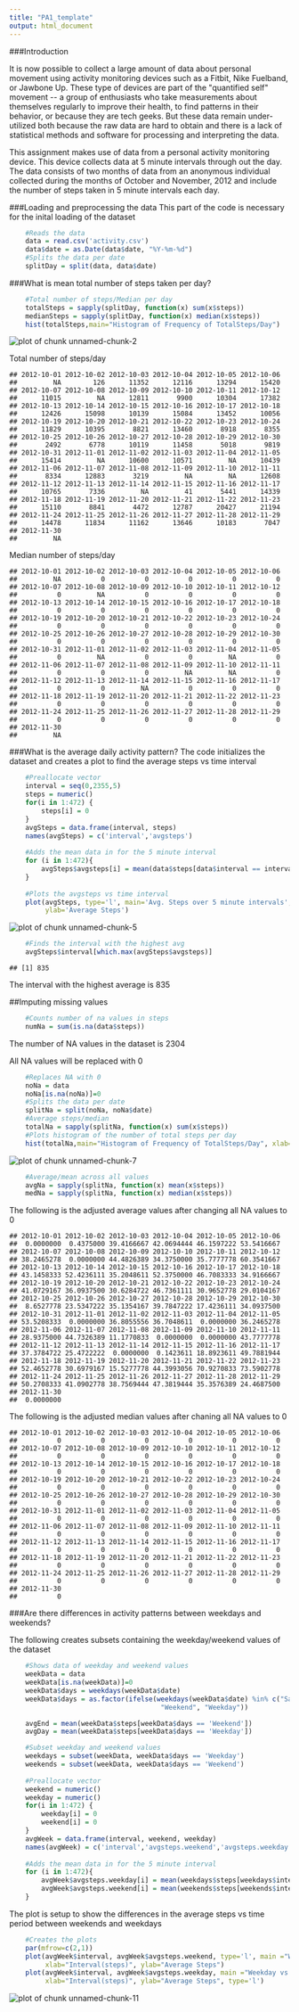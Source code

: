 ```yaml
---
title: "PA1_template"
output: html_document
---
```


###Introduction

It is now possible to collect a large amount of data about personal movement using activity monitoring devices such as a Fitbit, Nike Fuelband, or Jawbone Up. These type of devices are part of the "quantified self" movement -- a group of enthusiasts who take measurements about themselves regularly to improve their health, to find patterns in their behavior, or because they are tech geeks. But these data remain under-utilized both because the raw data are hard to obtain and there is a lack of statistical methods and software for processing and interpreting the data.

This assignment makes use of data from a personal activity monitoring device. This device collects data at 5 minute intervals through out the day. The data consists of two months of data from an anonymous individual collected during the months of October and November, 2012 and include the number of steps taken in 5 minute intervals each day.

###Loading and preprocessing the data
This part of the code is necessary for the inital loading of the dataset

```r
    #Reads the data
    data = read.csv('activity.csv')
    data$date = as.Date(data$date, "%Y-%m-%d")
    #Splits the data per date
    splitDay = split(data, data$date)
```

###What is mean total number of steps taken per day?


```r
    #Total number of steps/Median per day
    totalSteps = sapply(splitDay, function(x) sum(x$steps))
    medianSteps = sapply(splitDay, function(x) median(x$steps))
    hist(totalSteps,main="Histogram of Frequency of TotalSteps/Day")
```

![plot of chunk unnamed-chunk-2](figure/unnamed-chunk-2-1.png) 
  
Total number of steps/day

```
## 2012-10-01 2012-10-02 2012-10-03 2012-10-04 2012-10-05 2012-10-06 
##         NA        126      11352      12116      13294      15420 
## 2012-10-07 2012-10-08 2012-10-09 2012-10-10 2012-10-11 2012-10-12 
##      11015         NA      12811       9900      10304      17382 
## 2012-10-13 2012-10-14 2012-10-15 2012-10-16 2012-10-17 2012-10-18 
##      12426      15098      10139      15084      13452      10056 
## 2012-10-19 2012-10-20 2012-10-21 2012-10-22 2012-10-23 2012-10-24 
##      11829      10395       8821      13460       8918       8355 
## 2012-10-25 2012-10-26 2012-10-27 2012-10-28 2012-10-29 2012-10-30 
##       2492       6778      10119      11458       5018       9819 
## 2012-10-31 2012-11-01 2012-11-02 2012-11-03 2012-11-04 2012-11-05 
##      15414         NA      10600      10571         NA      10439 
## 2012-11-06 2012-11-07 2012-11-08 2012-11-09 2012-11-10 2012-11-11 
##       8334      12883       3219         NA         NA      12608 
## 2012-11-12 2012-11-13 2012-11-14 2012-11-15 2012-11-16 2012-11-17 
##      10765       7336         NA         41       5441      14339 
## 2012-11-18 2012-11-19 2012-11-20 2012-11-21 2012-11-22 2012-11-23 
##      15110       8841       4472      12787      20427      21194 
## 2012-11-24 2012-11-25 2012-11-26 2012-11-27 2012-11-28 2012-11-29 
##      14478      11834      11162      13646      10183       7047 
## 2012-11-30 
##         NA
```
  
Median number of steps/day

```
## 2012-10-01 2012-10-02 2012-10-03 2012-10-04 2012-10-05 2012-10-06 
##         NA          0          0          0          0          0 
## 2012-10-07 2012-10-08 2012-10-09 2012-10-10 2012-10-11 2012-10-12 
##          0         NA          0          0          0          0 
## 2012-10-13 2012-10-14 2012-10-15 2012-10-16 2012-10-17 2012-10-18 
##          0          0          0          0          0          0 
## 2012-10-19 2012-10-20 2012-10-21 2012-10-22 2012-10-23 2012-10-24 
##          0          0          0          0          0          0 
## 2012-10-25 2012-10-26 2012-10-27 2012-10-28 2012-10-29 2012-10-30 
##          0          0          0          0          0          0 
## 2012-10-31 2012-11-01 2012-11-02 2012-11-03 2012-11-04 2012-11-05 
##          0         NA          0          0         NA          0 
## 2012-11-06 2012-11-07 2012-11-08 2012-11-09 2012-11-10 2012-11-11 
##          0          0          0         NA         NA          0 
## 2012-11-12 2012-11-13 2012-11-14 2012-11-15 2012-11-16 2012-11-17 
##          0          0         NA          0          0          0 
## 2012-11-18 2012-11-19 2012-11-20 2012-11-21 2012-11-22 2012-11-23 
##          0          0          0          0          0          0 
## 2012-11-24 2012-11-25 2012-11-26 2012-11-27 2012-11-28 2012-11-29 
##          0          0          0          0          0          0 
## 2012-11-30 
##         NA
```
  
###What is the average daily activity pattern?
The code initializes the dataset and creates a plot to find the average steps vs time interval

```r
    #Preallocate vector
    interval = seq(0,2355,5)
    steps = numeric()
    for(i in 1:472) {
        steps[i] = 0
    }
    avgSteps = data.frame(interval, steps)
    names(avgSteps) = c('interval','avgsteps')
    
    #Adds the mean data in for the 5 minute interval
    for (i in 1:472){
        avgSteps$avgsteps[i] = mean(data$steps[data$interval == interval[i]], na.rm=TRUE)
    }
    
    #Plots the avgsteps vs time interval
    plot(avgSteps, type='l', main='Avg. Steps over 5 minute intervals',xlab='Interval(minutes)',
         ylab='Average Steps')
```

![plot of chunk unnamed-chunk-5](figure/unnamed-chunk-5-1.png) 

```r
    #Finds the interval with the highest avg
    avgSteps$interval[which.max(avgSteps$avgsteps)]
```

```
## [1] 835
```
  
The interval with the highest average is 835  

##Imputing missing values


```r
    #Counts number of na values in steps
    numNa = sum(is.na(data$steps))
```
  
The number of NA values in the dataset is 2304
  
All NA values will be replaced with 0


```r
    #Replaces NA with 0
    noNa = data
    noNa[is.na(noNa)]=0
    #Splits the data per date
    splitNa = split(noNa, noNa$date)
    #Average steps/median
    totalNa = sapply(splitNa, function(x) sum(x$steps))
    #Plots histogram of the number of total steps per day
    hist(totalNa,main="Histogram of Frequency of TotalSteps/Day", xlab="Total number of Steps")
```

![plot of chunk unnamed-chunk-7](figure/unnamed-chunk-7-1.png) 

```r
    #Average/mean across all values
    avgNa = sapply(splitNa, function(x) mean(x$steps))
    medNa = sapply(splitNa, function(x) median(x$steps))
```
  
The following is the adjusted average values after changing all NA values to 0

```
## 2012-10-01 2012-10-02 2012-10-03 2012-10-04 2012-10-05 2012-10-06 
##  0.0000000  0.4375000 39.4166667 42.0694444 46.1597222 53.5416667 
## 2012-10-07 2012-10-08 2012-10-09 2012-10-10 2012-10-11 2012-10-12 
## 38.2465278  0.0000000 44.4826389 34.3750000 35.7777778 60.3541667 
## 2012-10-13 2012-10-14 2012-10-15 2012-10-16 2012-10-17 2012-10-18 
## 43.1458333 52.4236111 35.2048611 52.3750000 46.7083333 34.9166667 
## 2012-10-19 2012-10-20 2012-10-21 2012-10-22 2012-10-23 2012-10-24 
## 41.0729167 36.0937500 30.6284722 46.7361111 30.9652778 29.0104167 
## 2012-10-25 2012-10-26 2012-10-27 2012-10-28 2012-10-29 2012-10-30 
##  8.6527778 23.5347222 35.1354167 39.7847222 17.4236111 34.0937500 
## 2012-10-31 2012-11-01 2012-11-02 2012-11-03 2012-11-04 2012-11-05 
## 53.5208333  0.0000000 36.8055556 36.7048611  0.0000000 36.2465278 
## 2012-11-06 2012-11-07 2012-11-08 2012-11-09 2012-11-10 2012-11-11 
## 28.9375000 44.7326389 11.1770833  0.0000000  0.0000000 43.7777778 
## 2012-11-12 2012-11-13 2012-11-14 2012-11-15 2012-11-16 2012-11-17 
## 37.3784722 25.4722222  0.0000000  0.1423611 18.8923611 49.7881944 
## 2012-11-18 2012-11-19 2012-11-20 2012-11-21 2012-11-22 2012-11-23 
## 52.4652778 30.6979167 15.5277778 44.3993056 70.9270833 73.5902778 
## 2012-11-24 2012-11-25 2012-11-26 2012-11-27 2012-11-28 2012-11-29 
## 50.2708333 41.0902778 38.7569444 47.3819444 35.3576389 24.4687500 
## 2012-11-30 
##  0.0000000
```
  
The following is the adjusted median values after chaning all NA values to 0

```
## 2012-10-01 2012-10-02 2012-10-03 2012-10-04 2012-10-05 2012-10-06 
##          0          0          0          0          0          0 
## 2012-10-07 2012-10-08 2012-10-09 2012-10-10 2012-10-11 2012-10-12 
##          0          0          0          0          0          0 
## 2012-10-13 2012-10-14 2012-10-15 2012-10-16 2012-10-17 2012-10-18 
##          0          0          0          0          0          0 
## 2012-10-19 2012-10-20 2012-10-21 2012-10-22 2012-10-23 2012-10-24 
##          0          0          0          0          0          0 
## 2012-10-25 2012-10-26 2012-10-27 2012-10-28 2012-10-29 2012-10-30 
##          0          0          0          0          0          0 
## 2012-10-31 2012-11-01 2012-11-02 2012-11-03 2012-11-04 2012-11-05 
##          0          0          0          0          0          0 
## 2012-11-06 2012-11-07 2012-11-08 2012-11-09 2012-11-10 2012-11-11 
##          0          0          0          0          0          0 
## 2012-11-12 2012-11-13 2012-11-14 2012-11-15 2012-11-16 2012-11-17 
##          0          0          0          0          0          0 
## 2012-11-18 2012-11-19 2012-11-20 2012-11-21 2012-11-22 2012-11-23 
##          0          0          0          0          0          0 
## 2012-11-24 2012-11-25 2012-11-26 2012-11-27 2012-11-28 2012-11-29 
##          0          0          0          0          0          0 
## 2012-11-30 
##          0
```

###Are there differences in activity patterns between weekdays and weekends?

The following creates subsets containing the weekday/weekend values of the dataset  

```r
    #Shows data of weekday and weekend values
    weekData = data
    weekData[is.na(weekData)]=0    
    weekData$days = weekdays(weekData$date)
    weekData$days = as.factor(ifelse(weekdays(weekData$date) %in% c("Saturday","Sunday"), 
                                      "Weekend", "Weekday")) 

    avgEnd = mean(weekData$steps[weekData$days == 'Weekend'])
    avgDay = mean(weekData$steps[weekData$days == 'Weekday'])

    #Subset weekday and weekend values
    weekdays = subset(weekData, weekData$days == 'Weekday')
    weekends = subset(weekData, weekData$days == 'Weekend')
    
    #Preallocate vector
    weekend = numeric()
    weekday = numeric()
    for(i in 1:472) {
        weekday[i] = 0
        weekend[i] = 0
    }
    avgWeek = data.frame(interval, weekend, weekday)
    names(avgWeek) = c('interval','avgsteps.weekend','avgsteps.weekday')
    
    #Adds the mean data in for the 5 minute interval
    for (i in 1:472){
        avgWeek$avgsteps.weekday[i] = mean(weekdays$steps[weekdays$interval == interval[i]], na.rm=TRUE)
        avgWeek$avgsteps.weekend[i] = mean(weekends$steps[weekends$interval == interval[i]], na.rm=TRUE)
    }
```
  The plot is setup to show the differences in the average steps vs time period between weekends and weekdays

```r
    #Creates the plots
    par(mfrow=c(2,1))
    plot(avgWeek$interval, avgWeek$avgsteps.weekend, type='l', main ="Weekend vs Avg Steps",
         xlab="Interval(steps)", ylab="Average Steps")
    plot(avgWeek$interval, avgWeek$avgsteps.weekday, main ="Weekday vs Avg Steps", 
         xlab="Interval(steps)", ylab="Average Steps", type='l')
```

![plot of chunk unnamed-chunk-11](figure/unnamed-chunk-11-1.png) 